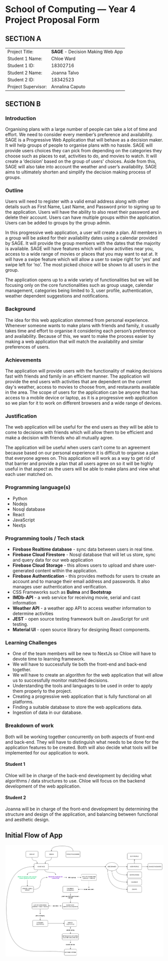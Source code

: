 # School of Computing &mdash; Year 4 Project Proposal Form

<!---- Edit (then commit and push) this document to complete your proposal form.
> Make use of figures / diagrams where appropriate.
>
> Do not rename this file.
---->

## SECTION A

|                     |                                     |
|---------------------|-------------------------------------|
|Project Title:       | **SAGE** - Decision Making Web App  |
|Student 1 Name:      | Chloe Ward                          |
|Student 1 ID:        | 18302716                            |
|Student 2 Name:      | Joanna Talvo                        |
|Student 2 ID:        | 18342523                            |
|Project Supervisor:  | Annalina Caputo                     |


## SECTION B


### Introduction

Organising plans with a large number of people can take a lot of time and effort. We need to consider every member’s preference and availability. SAGE is a Progressive Web Application that will behave as a decision maker. It will help groups of people to organise plans with no hassle. SAGE will provide users choices they can pick from depending on the categories they choose such as places to eat, activities to do, and movies to watch. It will create a ‘decision’ based on the group of users' choices. Aside from this, SAGE will also take into account the weather and user’s availability. SAGE aims to ultimately shorten and simplify the decision making process of groups.


### Outline

Users will need to register with a valid email address along with other details such as First Name, Last Name, and Password prior to signing up to the application. Users will have the ability to also reset their password and delete their account. Users can have multiple groups within the application. Users can be added to groups by the group admin.

In this progressive web application, a user will create a plan. All members in a group will be asked for their availability dates using a calendar provided by SAGE. It will provide the group members with the dates that the majority is available. SAGE will have features which will show activities near you, access to a wide range of movies or places that you may want to eat at. It will have a swipe feature which will allow a user to swipe right for ‘yes’ and swipe left for ‘no’. The most picked choice will be shown to all users in the group. 

The application opens up to a wide variety of functionalities but we will be focusing only on the core functionalities such as group usage, calendar management, categories being limited to 3, user profile, authentication, weather dependent suggestions and notifications. 



### Background

The idea for this web application stemmed from personal experience. Whenever someone wants to make plans with friends and family, it usually takes time and effort to organise it considering each person’s preference and availability. Because of this, we want to make the process easier by making a web application that will match the availability and similar preferences of users.


### Achievements

The application will provide users with the functionality of making decisions fast with friends and family in an efficient manner. The application will provide the end users with activities that are dependent on the current day's weather, access to movies to choose from, and restaurants available in the area. The scope of users for the application can be anyone that has access to a mobile device or laptop, as it is a progressive web application so we plan for it to work on different browsers and a wide range of devices.


### Justification

The web application will be useful for the end users as they will be able to come to decisions with friends which will allow them to be efficient and make a decision with friends who all mutually agree.
 
The application will be useful when users can’t come to an agreement because based on our personal experience it is difficult to organise a plan that everyone agrees on. This application will work as a way to get rid of that barrier and provide a plan that all users agree on so it will be highly useful in that aspect as the users will be able to make plans and view what each user matched on.



### Programming language(s)

*  Python         
*  Nodejs
*  Nosql database
*  React          
*  JavaScript   
*  Nextjs

### Programming tools / Tech stack

* **Firebase Realtime database** - sync data between users in real time.
* **Firebase Cloud Firestore** - Nosql database that will let us store, sync and query data for our web application
* **Firebase Cloud Storage** - this allows users to upload and share user-generated content within the application.
* **Firebase Authentication** - this provides methods for users to create an account and to manage their email address and passwords. It also manages user authentication and verification.
* CSS Frameworks such as **Bulma** and **Bootstrap**
* **IMDb-API** - a web service for receiving movie, serial and cast information
* **Weather API** - a weather app API to access weather information to determine activities 
* **JEST** - open source testing framework built on JavaScript for unit testing.
* **Material UI** - open source library for designing React components.


### Learning Challenges

* One of the team members will be new to NextJs so Chloe will have to devote time to learning framework.                                      
* We will have to successfully tie both the front-end and back-end together.
* We will have to create an algorithm for the web application that will allow us to successfully monitor matched decisions.
* Understanding the tools and languages to be used in order to apply them properly to the project.
* Creating a progressive web application that is fully functional on all platforms.
* Finding a suitable database to store the web applications data.
* Ingestion of data in our database.

### Breakdown of work

Both will be working together concurrently on both aspects of
front-end and back-end. They will have to distinguish what needs to be
done for the application features to be created. Both will also decide
what tools will be implemented for our application to work.

#### Student 1

<!----- > *Student 1 should complete this section.* ---->

Chloe will be in charge of the back-end development by deciding what
algorithms / data structures to use. Chloe will focus on the backend
development of the web application.

#### Student 2

<!--- *Student 2 should complete this section.* --->

Joanna will be in charge of the front-end development by determining
the structure and design of the application, and balancing between
functional and aesthetic design. 


## Initial Flow of App

<!------ > Example: Here's how you can include images in markdown documents... ----->
<img src="./res/SAGE-FLOW-CHART-PROPOSAL-WHITEBG.png">
